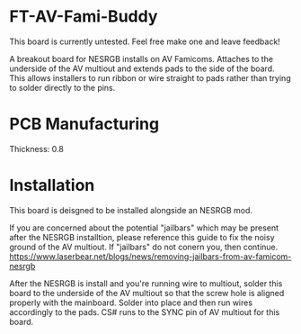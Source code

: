 # FT-AV-Fami-Buddy
This board is currently untested. Feel free make one and leave feedback!

A breakout board for NESRGB installs on AV Famicoms. Attaches to the underside of the AV multiout and extends pads to the side of the board. This allows installers to run ribbon or wire straight to pads rather than trying to solder directly to the pins.

# PCB Manufacturing
Thickness: 0.8

# Installation
This board is deisgned to be installed alongside an NESRGB mod. 

If you are concerned about the potential "jailbars" which may be present after the NESRGB installtion, please reference this guide to fix the noisy ground of the AV multiout. If "jailbars" do not conern you, then continue. https://www.laserbear.net/blogs/news/removing-jailbars-from-av-famicom-nesrgb

After the NESRGB is install and you're running wire to multiout, solder this board to the underside of the AV multiout so that the screw hole is aligned properly with the mainboard. Solder into place and then run wires accordingly to the pads. CS# runs to the SYNC pin of AV multiout for this board.
